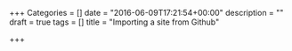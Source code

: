 +++
Categories = []
date = "2016-06-09T17:21:54+00:00"
description = ""
draft = true
tags = []
title = "Importing a site from Github"

+++
